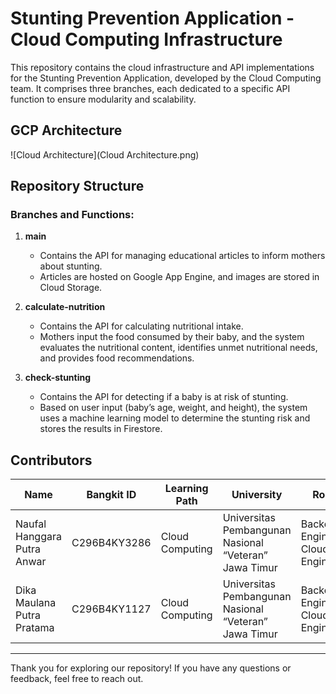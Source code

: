 # Stunting Prevention Application - Cloud Computing Infrastructure

This repository contains the cloud infrastructure and API implementations for the Stunting Prevention Application, developed by the Cloud Computing team. It comprises three branches, each dedicated to a specific API function to ensure modularity and scalability.

## GCP Architecture
![Cloud Architecture](Cloud Architecture.png) 

## Repository Structure

### Branches and Functions:
1. **main**
   - Contains the API for managing educational articles to inform mothers about stunting.
   - Articles are hosted on Google App Engine, and images are stored in Cloud Storage.

2. **calculate-nutrition**
   - Contains the API for calculating nutritional intake.
   - Mothers input the food consumed by their baby, and the system evaluates the nutritional content, identifies unmet nutritional needs, and provides food recommendations.

3. **check-stunting**
   - Contains the API for detecting if a baby is at risk of stunting.
   - Based on user input (baby’s age, weight, and height), the system uses a machine learning model to determine the stunting risk and stores the results in Firestore.



## Contributors

| Name                              | Bangkit ID       | Learning Path       | University                                           | Role                         |
|-----------------------------------|------------------|---------------------|-----------------------------------------------------|------------------------------|
| Naufal Hanggara Putra Anwar       | C296B4KY3286     | Cloud Computing     | Universitas Pembangunan Nasional “Veteran” Jawa Timur | Backend Engineer, Cloud Engineer |
| Dika Maulana Putra Pratama        | C296B4KY1127     | Cloud Computing     | Universitas Pembangunan Nasional “Veteran” Jawa Timur | Backend Engineer, Cloud Engineer |

---
Thank you for exploring our repository! If you have any questions or feedback, feel free to reach out.
